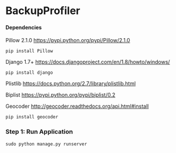 BackupProfiler
=======

#### Dependencies

Pillow 2.1.0  https://pypi.python.org/pypi/Pillow/2.1.0

    pip install Pillow

Django 1.7+ https://docs.djangoproject.com/en/1.8/howto/windows/

    pip install django

Plistlib https://docs.python.org/2.7/library/plistlib.html

Biplist https://pypi.python.org/pypi/biplist/0.2

Geocoder http://geocoder.readthedocs.org/api.html#install

    pip install geocoder

### Step 1: Run Application
    sudo python manage.py runserver
